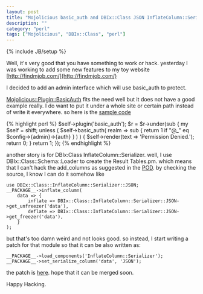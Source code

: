 ```yaml
---
layout: post
title: "Mojolicious basic_auth and DBIx::Class JSON InflateColumn::Serializer"
description: ""
category: "perl"
tags: ["Mojolicious", "DBIx::Class", "perl"]
---
```

{% include JB/setup %}

Well, it's very good that you have something to work or hack. yesterday I was working to add some new features to my toy website [http://findmjob.com/](http://findmjob.com/)

I decided to add an admin interface which will use basic_auth to protect.

[Mojolicious::Plugin::BasicAuth](https://metacpan.org/pod/Mojolicious::Plugin::BasicAuth) fits the need well but it does not have a good example really. I do want to put it under a whole site or certain path instead of write it everywhere. so here is the [sample code](https://github.com/fayland/findmjob.com/blob/master/lib/FindmJob/WWWAdmin.pm)

{% highlight perl %}
    $self->plugin('basic_auth');
    $r = $r->under(sub {
        my $self = shift;
        unless ( $self->basic_auth( realm => sub { return 1 if "@_" eq $config->{admin}->{auth} } ) ) {
            $self->render(text => 'Permission Denied.');
            return 0;
        }
        return 1;
    });
{% endhighlight %}

another story is for DBIx:Class InflateColumn::Serializer. well, I use DBIx::Class::Schema::Loader to create the Result Tables.pm. which means that I can't hack the add_columns as suggested in the [POD](https://metacpan.org/pod/DBIx::Class::InflateColumn::Serializer). by checking the source, I know I can do it somehow like

    use DBIx::Class::InflateColumn::Serializer::JSON;
    __PACKAGE__->inflate_column(
        data => {
            inflate => DBIx::Class::InflateColumn::Serializer::JSON->get_unfreezer('data'),
            deflate => DBIx::Class::InflateColumn::Serializer::JSON->get_freezer('data'),
        }
    );

but that's too damn weird and not looks good. so instead, I start writing a patch for that module so that it can be also written as:

    __PACKAGE__->load_components('InflateColumn::Serializer');
    __PACKAGE__->set_serialize_column('data', 'JSON');

the patch is [here](https://github.com/fayland/DBIx-Class-InflateColumn-Serializer/commit/d539f2992195113821a565393bfeda6ba3e4f04b). hope that it can be merged soon.

Happy Hacking.